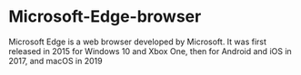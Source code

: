 # Microsoft-Edge-browser
Microsoft Edge is a web browser developed by Microsoft. It was first released in 2015 for Windows 10 and Xbox One, then for Android and iOS in 2017, and macOS in 2019
